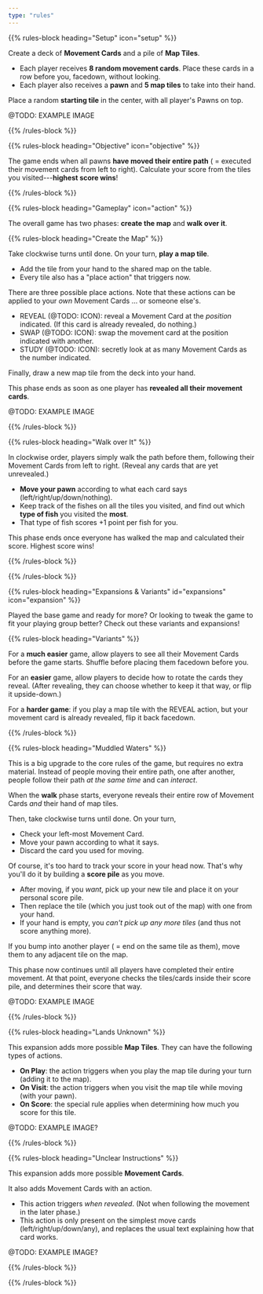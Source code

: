 ```yaml
---
type: "rules"
---
```


{{% rules-block heading="Setup" icon="setup" %}}

Create a deck of **Movement Cards** and a pile of **Map Tiles**.

* Each player receives **8 random movement cards**. Place these cards in a row before you, facedown, without looking.
* Each player also receives a **pawn** and **5 map tiles** to take into their hand.

Place a random **starting tile** in the center, with all player's Pawns on top.

@TODO: EXAMPLE IMAGE

{{% /rules-block %}}

{{% rules-block heading="Objective" icon="objective" %}}

The game ends when all pawns **have moved their entire path** ( = executed their movement cards from left to right). Calculate your score from the tiles you visited---**highest score wins**!

{{% /rules-block %}}

{{% rules-block heading="Gameplay" icon="action" %}}

The overall game has two phases: **create the map** and **walk over it**.

{{% rules-block heading="Create the Map" %}}

Take clockwise turns until done. On your turn, **play a map tile**.

* Add the tile from your hand to the shared map on the table.
* Every tile also has a "place action" that triggers now.

There are three possible place actions. Note that these actions can be applied to your _own_ Movement Cards ...  or someone else's.

* REVEAL (@TODO: ICON): reveal a Movement Card at the _position_ indicated. (If this card is already revealed, do nothing.)
* SWAP (@TODO: ICON): swap the movement card at the position indicated with another.
* STUDY (@TODO: ICON): secretly look at as many Movement Cards as the number indicated.

Finally, draw a new map tile from the deck into your hand.

This phase ends as soon as one player has **revealed all their movement cards**.

@TODO: EXAMPLE IMAGE

{{% /rules-block %}}

{{% rules-block heading="Walk over It" %}}

In clockwise order, players simply walk the path before them, following their Movement Cards from left to right. (Reveal any cards that are yet unrevealed.)

* **Move your pawn** according to what each card says (left/right/up/down/nothing).
* Keep track of the fishes on all the tiles you visited, and find out which **type of fish** you visited the **most**.
* That type of fish scores +1 point per fish for you.

This phase ends once everyone has walked the map and calculated their score. Highest score wins!

{{% /rules-block %}}

{{% /rules-block %}}

{{% rules-block heading="Expansions & Variants" id="expansions" icon="expansion" %}}

Played the base game and ready for more? Or looking to tweak the game to fit your playing group better? Check out these variants and expansions!

{{% rules-block heading="Variants" %}}

For a **much easier** game, allow players to see all their Movement Cards before the game starts. Shuffle before placing them facedown before you.

For an **easier** game, allow players to decide how to rotate the cards they reveal. (After revealing, they can choose whether to keep it that way, or flip it upside-down.)

For a **harder game**: if you play a map tile with the REVEAL action, but your movement card is already revealed, flip it back facedown.

{{% /rules-block %}}

{{% rules-block heading="Muddled Waters" %}}

This is a big upgrade to the core rules of the game, but requires no extra material. Instead of people moving their entire path, one after another, people follow their path _at the same time_ and can _interact_.

When the **walk** phase starts, everyone reveals their entire row of Movement Cards _and_ their hand of map tiles.

Then, take clockwise turns until done. On your turn, 

* Check your left-most Movement Card.
* Move your pawn according to what it says.
* Discard the card you used for moving.

Of course, it's too hard to track your score in your head now. That's why you'll do it by building a **score pile** as you move.

* After moving, if you _want_, pick up your new tile and place it on your personal score pile. 
* Then replace the tile (which you just took out of the map) with one from your hand.
* If your hand is empty, you _can't pick up any more tiles_ (and thus not score anything more).

If you bump into another player ( = end on the same tile as them), move them to any adjacent tile on the map.

This phase now continues until all players have completed their entire movement. At that point, everyone checks the tiles/cards inside their score pile, and determines their score that way.

@TODO: EXAMPLE IMAGE

<!--- DISCARDED @IDEA: In certain situations, you can execute your instructions "so far". This will lock in that movement and give you more certainty about where you are for the rest of it. => This basically requires this expansion to be active, so players already have that framework for "movement happen one-at-a-time, not in a big chunk at the end" --->

{{% /rules-block %}}

{{% rules-block heading="Lands Unknown" %}}

This expansion adds more possible **Map Tiles**. They can have the following types of actions.

* **On Play**: the action triggers when you play the map tile during your turn (adding it to the map).
* **On Visit**: the action triggers when you visit the map tile while moving (with your pawn).
* **On Score**: the special rule applies when determining how much you score for this tile.

@TODO: EXAMPLE IMAGE?

{{% /rules-block %}}

{{% rules-block heading="Unclear Instructions" %}}

This expansion adds more possible **Movement Cards**.

It also adds Movement Cards with an action. 

* This action triggers _when revealed_. (Not when following the movement in the later phase.)
* This action is only present on the simplest move cards (left/right/up/down/any), and replaces the usual text explaining how that card works.

@TODO: EXAMPLE IMAGE?

{{% /rules-block %}}

{{% /rules-block %}}

